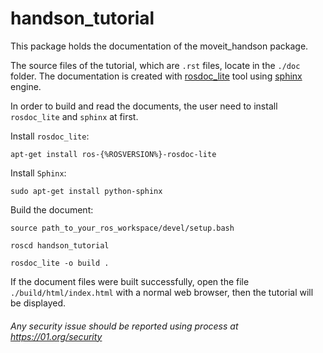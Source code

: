 # handson_tutorial

This package holds the documentation of the moveit_handson package.

The source files of the tutorial, which are `.rst` files, locate in the `./doc` folder. The documentation is created with [rosdoc_lite](http://wiki.ros.org/rosdoc_lite) tool using [sphinx](http://www.sphinx-doc.org/en/master/index.html) engine.

In order to build and read the documents, the user need to install `rosdoc_lite` and `sphinx` at first.

Install `rosdoc_lite`:

```shell
apt-get install ros-{%ROSVERSION%}-rosdoc-lite
```

Install `Sphinx`:

```shell
sudo apt-get install python-sphinx
```

Build the document:

```shell
source path_to_your_ros_workspace/devel/setup.bash

roscd handson_tutorial

rosdoc_lite -o build .
```

If the document files were built successfully, open the file `./build/html/index.html` with a normal web browser, then the tutorial will be displayed.

###### *Any security issue should be reported using process at https://01.org/security*
